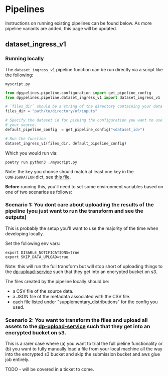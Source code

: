 # Pipelines

Instructions on running existing pipelines can be found below. As more pipeline variants are added, this page will be updated.

## dataset_ingress_v1

### Running locally

The `dataset_ingress_v1` pipeline function can be run directly via a script like the following:

`myscript.py`
```python
from dpypelines.pipeline.configuration import get_pipeline_config
from dpypelines.pipeline.dataset_ingress_v1 import dataset_ingress_v1

# `files_dir` should be a string of the directory containing your data source(s)
files_dir = "path/to/directory/of/inputs"

# Specify the dataset id for picking the configuration you want to use for
# your source.
default_pipeline_config  = get_pipeline_config("<dataset_id>")

# Run the function
dataset_ingress_v1(files_dir, default_pipeline_config)
```

Which you would run via:

```
poetry run python3 ./myscript.py
```

Note: the key you choose should match at least one key in the `CONFIGURATION` dict, see [this file](https://github.com/ONSdigital/dp-data-pipelines/blob/sandbox/dpypelines/pipeline/configuration.py).

**Before** running this, you'll need to set some environment variables based on one of two scenarios as follows:

### Scenario 1: You dont care about uploading the results of the pipeline (you just want to run the transform and see the outputs)

This is probably the setup you'll want to use the majority of the time when developing locally.

Set the following env vars:

```
export DISABLE_NOTIFICATIONS=true
export SKIP_DATA_UPLOAD=true
```

Note: this will run the full transform but will stop short of uploading things to the [dp-upload-service](https://github.com/ONSdigital/dp-upload-service) such that they get into an encrypted bucket on s3.

The files created by the pipeline locally should be:

- a CSV file of the source data.
- a JSON file of the metadata associated with the CSV file.
- each file listed under "supplementary_distributions" for the config you used.


### Scenario 2: You want to transform the files and upload all assets to the [dp-upload-service](https://github.com/ONSdigital/dp-upload-service) such that they get into an encrypted bucket on s3.

This is a rarer case where (a) you want to trial the full pieline functionality or (b) you want to fully manually load a file from your local machine all the way into the encrypted s3 bucket and skip the submission bucket and aws glue job entirely.

TODO - will be covered in a ticket to come.